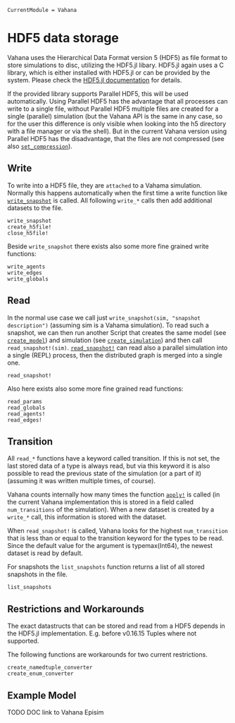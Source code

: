 ```@meta
CurrentModule = Vahana
```

# HDF5 data storage

Vahana uses the Hierarchical Data Format version 5 (HDF5) as file
format to store simulations to disc, utilizing the HDF5.jl
libary. HDF5.jl again uses a C library, which is either installed with
HDF5.jl or can be provided by the system. Please check the [HDF5.jl
documentation](https://juliaio.github.io/HDF5.jl/stable/#Installation)
for details.

If the provided library supports Parallel HDF5, this will be used
automatically. Using Parallel HDF5 has the advantage that all
processes can write to a single file, without Parallel HDF5 multiple
files are created for a single (parallel) simulation (but the Vahana
API is the same in any case, so for the user this difference is only
visible when looking into the h5 directory with a file manager or via
the shell). But in the current Vahana version using Parallel HDF5 has
the disadvantage, that the files are not compressed (see also
[`set_compression`](@ref)).

## Write 

To write into a HDF5 file, they are `attached` to a Vahama
simulation. Normally this happens automatically when the first time a
write function like [`write_snapshot`](@ref) is called. All following
`write_*` calls then add additional datasets to the file.

```@docs
write_snapshot
create_h5file!
close_h5file!
```
Beside `write_snapshot` there exists also some more fine grained write
functions:

```@docs
write_agents
write_edges
write_globals
```

## Read

In the normal use case we call just `write_snapshot(sim, "snapshot
description")` (assuming sim is a Vahama simulation). To read such a
snapshot, we can then run another Script that creates the same model
(see [`create_model`](@ref)) and simulation (see
[`create_simulation`](@ref)) and then call
`read_snapshot!(sim)`. [`read_snapshot!`](@ref) can read also a
parallel simulation into a single (REPL) process, then the distributed
graph is merged into a single one.

```@docs
read_snapshot!
```

Also here exists also some more fine grained read functions:

```
read_params
read_globals
read_agents!
read_edges!
```

## Transition 

All `read_*` functions have a keyword called transition. If this is
not set, the last stored data of a type is always read, but via this
keyword it is also possible to read the previous state of the
simulation (or a part of it) (assuming it was written multiple times,
of course).

Vahana counts internally how many times the function [`apply!`](@ref)
is called (in the current Vahana implementation this is stored in a
field called `num_transitions` of the simulation). When a new dataset
is created by a `write_*` call, this information is stored with the
dataset.

When `read_snapshot!` is called, Vahana looks for the highest
`num_transition` that is less than or equal to the transition keyword
for the types to be read. Since the default value for the argument is
typemax(Int64), the newest dataset is read by default.

For snapshots the `list_snapshots` function returns a list of all
stored snapshots in the file.

```@docs
list_snapshots
```

## Restrictions and Workarounds

The exact datastructs that can be stored and read from a HDF5 depends
in the HDF5.jl implementation. E.g. before v0.16.15 Tuples where not
supported. 

The following functions are workarounds for two current restrictions.

```@docs
create_namedtuple_converter
create_enum_converter
```

## Example Model

TODO DOC link to Vahana Episim

